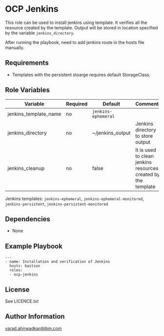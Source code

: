 OCP Jenkins
=========

This role can be used to install jenkins using template. It verifies all the resource created by the template.
Output will be stored in location specified by the variable `jenkins_directory`.

After running the playbook, need to add jenkins route in the hosts file manually.

Requirements
------------

- Templates with the persistent stoarge requires default StorageClass.

Role Variables
--------------

| Variable | Required | Default | Comments  |
|----------|----------|---------|-----------|
| jenkins_template_name | no | `jenkins-ephemeral` |  | Template name |
| jenkins_directory | no | ~/jenkins_output | Jenkins directory to store output |
| jenkins_cleanup | no | false | It is used to clean jenkins resources created by the template |

Jenkins templates: `jenkins-ephemeral`, `jenkins-ephemeral-monitored`, `jenkins-persistent`, `jenkins-persistent-monitored`

Dependencies
------------

- None

Example Playbook
----------------

```
---
- name: Installation and verification of Jenkins
  hosts: bastion
  roles:
  - ocp-jenkins
```

## License

See LICENCE.txt

## Author Information

varad.ahirwadkar@ibm.com
